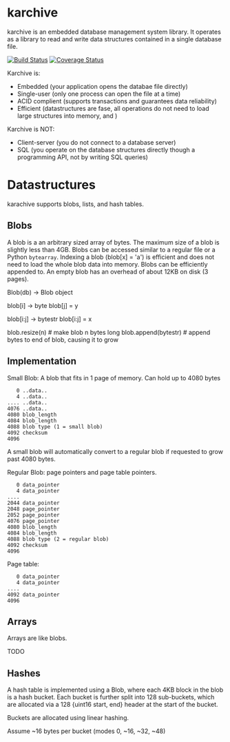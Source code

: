 karchive
========

karchive is an embedded database management system library. It operates
as a library to read and write data structures contained in a single database
file.

[![Build Status](https://travis-ci.org/Knio/karchive.svg?branch=v3)](https://travis-ci.org/Knio/karchive)
[![Coverage Status](https://img.shields.io/coveralls/Knio/karchive.svg?branch=v3)](https://coveralls.io/r/Knio/karchive?branch=v3)

Karchive is:
* Embedded (your application opens the databae file directly)
* Single-user (only one process can open the file at a time)
* ACID complient (supports transactions and guarantees data reliability)
* Efficient (datastructures are fase, all operations do not need to load
    large structures into memory, and )

Karchive is NOT:
* Client-server (you do not connect to a database server)
* SQL (you operate on the database structures directly though a programming API,
    not by writing SQL queries)





Datastructures
==============

karachive supports blobs, lists, and hash tables.

Blobs
-----

A blob is a an arbitrary sized array of bytes. The maximum size of a blob is
slightly less than 4GB. Blobs can be accessed similar to a regular file or a
Python `bytearray`. Indexing a blob (blob[x] = 'a') is efficient and does not
need to load the whole blob data into memory. Blobs can be efficiently appended
to. An empty blob has an overhead of about 12KB on disk (3 pages).

Blob(db) -> Blob object

blob[i] -> byte
blob[j] = y

blob[i:j] -> bytestr
blob[i:j] = x

blob.resize(n) # make blob n bytes long
blob.append(bytestr) # append bytes to end of blob, causing it to grow


Implementation
--------------

Small Blob: A blob that fits in 1 page of memory. Can hold up to 4080 bytes

```
   0 ..data..
   4 ..data..
.... ..data..
4076 ..data..
4080 blob_length
4084 blob_length
4088 blob type (1 = small blob)
4092 checksum
4096
```

A small blob will automatically convert to a regular blob if requested to
grow past 4080 bytes.

Regular Blob: page pointers and page table pointers.

```
   0 data_pointer
   4 data_pointer
....
2044 data_pointer
2048 page_pointer
2052 page_pointer
4076 page_pointer
4080 blob_length
4084 blob_length
4088 blob type (2 = regular blob)
4092 checksum
4096
```

Page table:

```
   0 data_pointer
   4 data_pointer
....
4092 data_pointer
4096
```


Arrays
------

Arrays are like blobs.

TODO



Hashes
------

A hash table is implemented using a Blob, where each 4KB block in the blob
is a hash bucket. Each bucket is further split into 128 sub-buckets,
which are allocated via a 128 {uint16 start, end} header at the start of
the bucket.

Buckets are allocated using linear hashing.

Assume ~16 bytes per bucket (modes 0, ~16, ~32, ~48)



























